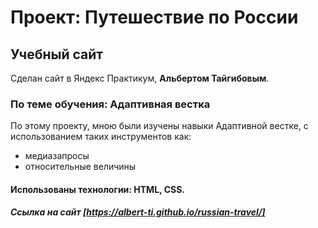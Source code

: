 # Проект: Путешествие по России

## Учебный сайт
Сделан сайт в Яндекс Практикум, __Альбертом Тайгибовым__.
### По теме обучения: Адаптивная вестка
По этому проекту, мною были изучены навыки Адаптивной вестке, с использованием таких инструментов как:
* медиазапросы
* относительные величины
#### Использованы технологии: HTML, CSS.
##### Ссылка на сайт [https://albert-ti.github.io/russian-travel/]

